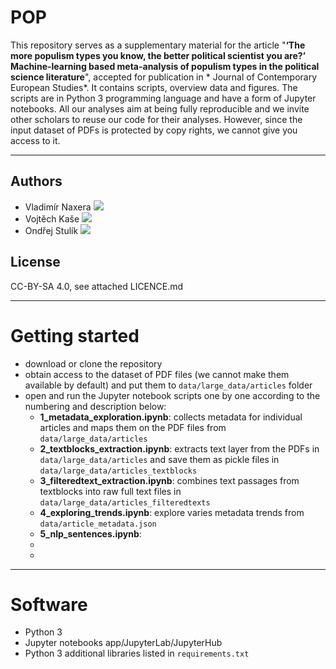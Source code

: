 #  POP

This repository serves as a supplementary material for the article "**‘The more populism types you know, the better political scientist you are?’ Machine-learning based meta-analysis of populism types in the political science literature**", accepted for publication in * Journal of Contemporary European Studies*. It contains scripts, overview data and figures. The scripts are in Python 3 programming language and have a form of Jupyter notebooks. All our analyses aim at being fully reproducible and we invite other scholars to reuse our code for their analyses. However, since the input dataset of PDFs is protected by copy rights, we cannot give you access to it.

---
## Authors
* Vladimír Naxera [![](https://orcid.org/sites/default/files/images/orcid_16x16.png)](https://orcid.org/0000-0001-5945-7193)
* Vojtěch Kaše [![](https://orcid.org/sites/default/files/images/orcid_16x16.png)](https://orcid.org/0000-0002-6601-1605)
* Ondřej Stulík [![](https://orcid.org/sites/default/files/images/orcid_16x16.png)](https://orcid.org/0000-0003-3334-3918)


## License
CC-BY-SA 4.0, see attached LICENCE.md

---
# Getting started

* download or clone the repository
* obtain access to the dataset of PDF files (we cannot make them available by default) and put them to `data/large_data/articles` folder
* open and run the Jupyter notebook scripts one by one according to the numbering and description below:
  * **1_metadata_exploration.ipynb**: collects metadata for individual articles and maps them on the PDF files from `data/large_data/articles`
  * **2_textblocks_extraction.ipynb**: extracts text layer from the PDFs in `data/large_data/articles` and save them as pickle files in `data/large_data/articles_textblocks`
  * **3_filteredtext_extraction.ipynb**: combines text passages from textblocks into raw full text files in `data/large_data/articles_filteredtexts` 
  * **4_exploring_trends.ipynb**: explore varies metadata trends from `data/article_metadata.json`
  * **5_nlp_sentences.ipynb**: 
  * 
  * 

---
# Software
* Python 3
* Jupyter notebooks app/JupyterLab/JupyterHub
* Python 3 additional libraries listed in `requirements.txt`